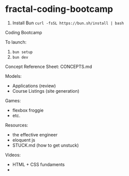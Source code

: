 # fractal-coding-bootcamp


1. Install Bun
`curl -fsSL https://bun.sh/install | bash`

Coding Bootcamp

To launch:
1. `bun setup`
2. `bun dev`


Concept Reference Sheet:
CONCEPTS.md


Models:
- Applications (review) 
- Course Listings (site generation)

Games:
- flexbox froggie
- etc. 

Resources:
- the effective engineer
- eloquent js
- STUCK.md (how to get unstuck) 

Videos:
- HTML + CSS fundaments
- 
